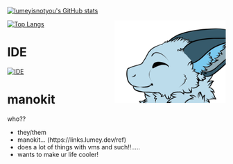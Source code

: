 [![lumeyisnotyou's GitHub stats](https://github-readme-stats.vercel.app/api?username=lumeyisnotyou&theme=prussian&show_icons=true)](https://github.com/anuraghazra/github-readme-stats)

[![Top Langs](https://github-readme-stats.vercel.app/api/top-langs/?username=lumeyisnotyou&theme=prussian)](https://github.com/anuraghazra/github-readme-stats)
<img src="uh.png" width="256" align="right">

# IDE

[![IDE](https://img.shields.io/badge/Main%20IDE-GNOME%20Builder-yellow?style=for-the-badge)](https://wiki.gnome.org/Apps/Builder)

# manokit

who??
<ul>
  <li>they/them</li>

  <li>manokit... (https://links.lumey.dev/ref)</li>

  <li>does a lot of things with vms and such!!.....</li>
  <li>wants to make ur life cooler!</li>

</ul>
